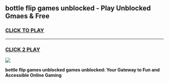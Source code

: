 
## bottle flip games unblocked - Play Unblocked Gmaes & Free
<h3>
<a href="https://news.freeplayer.one?title=bottle_flip_games_unblocked&ref=16F">CLICK TO PLAY</a></h3>
<hr>

<h3>
<a href="https://news.freeplayer.one?title=bottle_flip_games_unblocked&ref=16F">CLICK 2 PLAY</a>
  
</h3>

<a href="https://news.freeplayer.one?title=bottle_flip_games_unblocked&ref=16F/"><img src="https://clearcache.store/games.png"></a>


**bottle flip games unblocked games unblocked: Your Gateway to Fun and Accessible Online Gaming**
